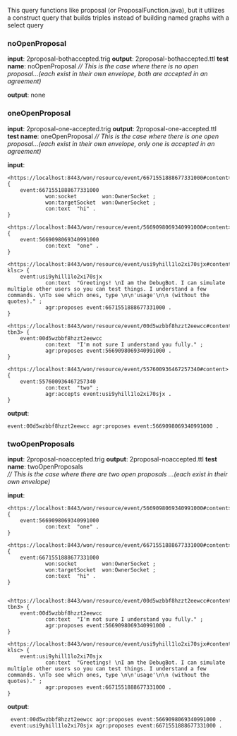  This query functions like proposal (or ProposalFunction.java), but it utilizes a construct query that builds
 triples instead of building named graphs with a select query
 
### noOpenProposal
**input**: 2proposal-bothaccepted.trig
**output**: 2proposal-bothaccepted.ttl
**test name**: noOpenProposal
*// This is the case where there is no open proposal...(each exist in their own envelope, both are accepted in an agreement)*
 
 **output**: none
 
### oneOpenProposal
**input**: 2proposal-one-accepted.trig
**output**: 2proposal-one-accepted.ttl
**test name**:  oneOpenProposal
*// This is the case where there is one open proposal...(each exist in their own envelope, only one is accepted in an agreement)*

**input**:

```
<https://localhost:8443/won/resource/event/6671551888677331000#content> {
    event:6671551888677331000
            won:socket        won:OwnerSocket ;
            won:targetSocket  won:OwnerSocket ;
            con:text  "hi" .
}

<https://localhost:8443/won/resource/event/5669098069340991000#content> {
    event:5669098069340991000
            con:text  "one" .
}

<https://localhost:8443/won/resource/event/usi9yhill1lo2xi70sjx#content-klsc> {
    event:usi9yhill1lo2xi70sjx
            con:text  "Greetings! \nI am the DebugBot. I can simulate multiple other users so you can test things. I understand a few commands. \nTo see which ones, type \n\n'usage'\n\n (without the quotes)." ;
            agr:proposes event:6671551888677331000 .
}

<https://localhost:8443/won/resource/event/00d5wzbbf8hzzt2eewcc#content-tbn3> {
    event:00d5wzbbf8hzzt2eewcc
            con:text  "I'm not sure I understand you fully." ;
            agr:proposes event:5669098069340991000 .
}

<https://localhost:8443/won/resource/event/557600936467257340#content> {
    event:557600936467257340
            con:text  "two" ;
            agr:accepts event:usi9yhill1lo2xi70sjx .
}
```

**output**:  

 ```
 event:00d5wzbbf8hzzt2eewcc agr:proposes event:5669098069340991000 .
 ```


### twoOpenProposals
**input**: 2proposal-noaccepted.trig
**output**: 2proposal-noaccepted.ttl
**test name**: twoOpenProposals   
*// This is the case where there are two open proposals ...(each exist in their own envelope)*

**input**:

```
<https://localhost:8443/won/resource/event/5669098069340991000#content> {
    event:5669098069340991000
            con:text  "one" .
}

<https://localhost:8443/won/resource/event/6671551888677331000#content> {
    event:6671551888677331000
            won:socket        won:OwnerSocket ;
            won:targetSocket  won:OwnerSocket ;
            con:text  "hi" .
}


<https://localhost:8443/won/resource/event/00d5wzbbf8hzzt2eewcc#content-tbn3> {
    event:00d5wzbbf8hzzt2eewcc
            con:text  "I'm not sure I understand you fully." ;
            agr:proposes event:5669098069340991000 .
}

<https://localhost:8443/won/resource/event/usi9yhill1lo2xi70sjx#content-klsc> {
    event:usi9yhill1lo2xi70sjx
            con:text  "Greetings! \nI am the DebugBot. I can simulate multiple other users so you can test things. I understand a few commands. \nTo see which ones, type \n\n'usage'\n\n (without the quotes)." ;
            agr:proposes event:6671551888677331000 .
}
```

**output**: 

```
 event:00d5wzbbf8hzzt2eewcc agr:proposes event:5669098069340991000 .
 event:usi9yhill1lo2xi70sjx agr:proposes event:6671551888677331000 .
```
